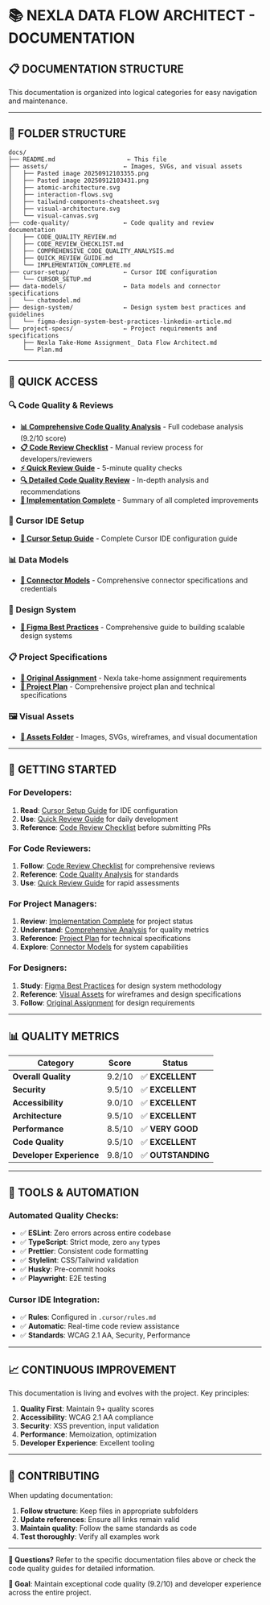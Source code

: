 # 📚 **NEXLA DATA FLOW ARCHITECT - DOCUMENTATION**

## **📋 DOCUMENTATION STRUCTURE**

This documentation is organized into logical categories for easy navigation and maintenance.

---

## **📁 FOLDER STRUCTURE**

```
docs/
├── README.md                    ← This file
├── assets/                     ← Images, SVGs, and visual assets
│   ├── Pasted image 20250912103355.png
│   ├── Pasted image 20250912103431.png
│   ├── atomic-architecture.svg
│   ├── interaction-flows.svg
│   ├── tailwind-components-cheatsheet.svg
│   ├── visual-architecture.svg
│   └── visual-canvas.svg
├── code-quality/               ← Code quality and review documentation
│   ├── CODE_QUALITY_REVIEW.md
│   ├── CODE_REVIEW_CHECKLIST.md
│   ├── COMPREHENSIVE_CODE_QUALITY_ANALYSIS.md
│   ├── QUICK_REVIEW_GUIDE.md
│   └── IMPLEMENTATION_COMPLETE.md
├── cursor-setup/               ← Cursor IDE configuration
│   └── CURSOR_SETUP.md
├── data-models/                ← Data models and connector specifications
│   └── chatmodel.md
├── design-system/              ← Design system best practices and guidelines
│   └── figma-design-system-best-practices-linkedin-article.md
└── project-specs/              ← Project requirements and specifications
    ├── Nexla Take-Home Assignment_ Data Flow Architect.md
    └── Plan.md
```

---

## **🎯 QUICK ACCESS**

### **🔍 Code Quality & Reviews**

- **[📊 Comprehensive Code Quality Analysis](./code-quality/COMPREHENSIVE_CODE_QUALITY_ANALYSIS.md)** - Full codebase analysis (9.2/10 score)
- **[📋 Code Review Checklist](./code-quality/CODE_REVIEW_CHECKLIST.md)** - Manual review process for developers/reviewers
- **[⚡ Quick Review Guide](./code-quality/QUICK_REVIEW_GUIDE.md)** - 5-minute quality checks
- **[🔍 Detailed Code Quality Review](./code-quality/CODE_QUALITY_REVIEW.md)** - In-depth analysis and recommendations
- **[🎉 Implementation Complete](./code-quality/IMPLEMENTATION_COMPLETE.md)** - Summary of all completed improvements

### **🎯 Cursor IDE Setup**

- **[🎯 Cursor Setup Guide](./cursor-setup/CURSOR_SETUP.md)** - Complete Cursor IDE configuration guide

### **📊 Data Models**

- **[🔗 Connector Models](./data-models/chatmodel.md)** - Comprehensive connector specifications and credentials

### **🎨 Design System**

- **[🎯 Figma Best Practices](./design-system/figma-design-system-best-practices-linkedin-article.md)** - Comprehensive guide to building scalable design systems

### **📋 Project Specifications**

- **[🎯 Original Assignment](./project-specs/Nexla%20Take-Home%20Assignment_%20Data%20Flow%20Architect.md)** - Nexla take-home assignment requirements
- **[📐 Project Plan](./project-specs/Plan.md)** - Comprehensive project plan and technical specifications

### **🖼️ Visual Assets**

- **[📁 Assets Folder](./assets/)** - Images, SVGs, wireframes, and visual documentation

---

## **🚀 GETTING STARTED**

### **For Developers:**

1. **Read**: [Cursor Setup Guide](./cursor-setup/CURSOR_SETUP.md) for IDE configuration
2. **Use**: [Quick Review Guide](./code-quality/QUICK_REVIEW_GUIDE.md) for daily development
3. **Reference**: [Code Review Checklist](./code-quality/CODE_REVIEW_CHECKLIST.md) before submitting PRs

### **For Code Reviewers:**

1. **Follow**: [Code Review Checklist](./code-quality/CODE_REVIEW_CHECKLIST.md) for comprehensive reviews
2. **Reference**: [Code Quality Analysis](./code-quality/COMPREHENSIVE_CODE_QUALITY_ANALYSIS.md) for standards
3. **Use**: [Quick Review Guide](./code-quality/QUICK_REVIEW_GUIDE.md) for rapid assessments

### **For Project Managers:**

1. **Review**: [Implementation Complete](./code-quality/IMPLEMENTATION_COMPLETE.md) for project status
2. **Understand**: [Comprehensive Analysis](./code-quality/COMPREHENSIVE_CODE_QUALITY_ANALYSIS.md) for quality metrics
3. **Reference**: [Project Plan](./project-specs/Plan.md) for technical specifications
4. **Explore**: [Connector Models](./data-models/chatmodel.md) for system capabilities

### **For Designers:**

1. **Study**: [Figma Best Practices](./design-system/figma-design-system-best-practices-linkedin-article.md) for design system methodology
2. **Reference**: [Visual Assets](./assets/) for wireframes and design specifications
3. **Follow**: [Original Assignment](./project-specs/Nexla%20Take-Home%20Assignment_%20Data%20Flow%20Architect.md) for design requirements

---

## **📊 QUALITY METRICS**

| Category                 | Score  | Status             |
| ------------------------ | ------ | ------------------ |
| **Overall Quality**      | 9.2/10 | ✅ **EXCELLENT**   |
| **Security**             | 9.5/10 | ✅ **EXCELLENT**   |
| **Accessibility**        | 9.0/10 | ✅ **EXCELLENT**   |
| **Architecture**         | 9.5/10 | ✅ **EXCELLENT**   |
| **Performance**          | 8.5/10 | ✅ **VERY GOOD**   |
| **Code Quality**         | 9.5/10 | ✅ **EXCELLENT**   |
| **Developer Experience** | 9.8/10 | ✅ **OUTSTANDING** |

---

## **🔧 TOOLS & AUTOMATION**

### **Automated Quality Checks:**

- ✅ **ESLint**: Zero errors across entire codebase
- ✅ **TypeScript**: Strict mode, zero `any` types
- ✅ **Prettier**: Consistent code formatting
- ✅ **Stylelint**: CSS/Tailwind validation
- ✅ **Husky**: Pre-commit hooks
- ✅ **Playwright**: E2E testing

### **Cursor IDE Integration:**

- ✅ **Rules**: Configured in `.cursor/rules.md`
- ✅ **Automatic**: Real-time code review assistance
- ✅ **Standards**: WCAG 2.1 AA, Security, Performance

---

## **📈 CONTINUOUS IMPROVEMENT**

This documentation is living and evolves with the project. Key principles:

1. **Quality First**: Maintain 9+ quality scores
2. **Accessibility**: WCAG 2.1 AA compliance
3. **Security**: XSS prevention, input validation
4. **Performance**: Memoization, optimization
5. **Developer Experience**: Excellent tooling

---

## **🤝 CONTRIBUTING**

When updating documentation:

1. **Follow structure**: Keep files in appropriate subfolders
2. **Update references**: Ensure all links remain valid
3. **Maintain quality**: Follow the same standards as code
4. **Test thoroughly**: Verify all examples work

---

**📧 Questions?** Refer to the specific documentation files above or check the code quality guides for detailed information.

**🎯 Goal**: Maintain exceptional code quality (9.2/10) and developer experience across the entire project.
